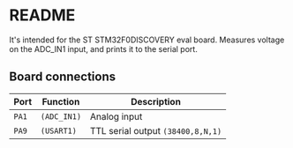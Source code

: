# README

It's intended for the ST STM32F0DISCOVERY eval board. Measures voltage on the 
ADC\_IN1 input, and prints it to the serial port.

## Board connections

| Port  | Function    | Description                       |
| ----- | ----------- | --------------------------------- |
| `PA1` | `(ADC_IN1)` | Analog input                      |
| `PA9` | `(USART1)`  | TTL serial output `(38400,8,N,1)` |
